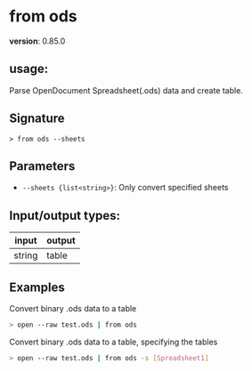 # from ods

**version**: 0.85.0

## **usage**:

Parse OpenDocument Spreadsheet(.ods) data and create table.

## Signature

`> from ods --sheets`

## Parameters

- `--sheets {list<string>}`: Only convert specified sheets

## Input/output types:

| input  | output |
| ------ | ------ |
| string | table  |

## Examples

Convert binary .ods data to a table

```bash
> open --raw test.ods | from ods
```

Convert binary .ods data to a table, specifying the tables

```bash
> open --raw test.ods | from ods -s [Spreadsheet1]
```
